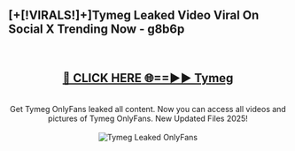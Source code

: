 <h2>[+[!VIRALS!]+]Tymeg Leaked Video Viral On Social X Trending Now - g8b6p</h2>
<br>
<div align="center">
<h2><a href="https://libra.edu.pl?Tymeg" rel="nofollow">🔴 CLICK HERE 🌐==►► Tymeg</a></h2>
<br>
Get Tymeg OnlyFans leaked all content. Now you can access all videos and pictures of Tymeg OnlyFans. New Updated Files 2025!
<br>
<br>
<a href="https://libra.edu.pl?Tymeg" rel="nofollow" data-target="animated-image.originalLink"><img src="https://i.ibb.co.com/WyWwxjT/player-gif2.gif" alt="Tymeg Leaked OnlyFans" style="max-width: 100%; display: inline-block;" data-target="animated-image.originalImage"></a>
</div>
<br>